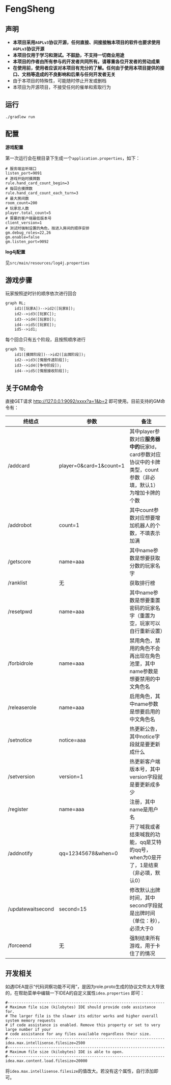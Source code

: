 # FengSheng

## 声明

- **本项目采用`AGPLv3`协议开源，任何直接、间接接触本项目的软件也要求使用`AGPLv3`协议开源**
- **本项目仅用于学习和测试。不鼓励，不支持一切商业用途**
- **本项目的作者由所有参与的开发者共同所有。请尊重各位开发者的劳动成果**
- **在使用前，使用者应该对本项目有充分的了解。任何由于使用本项目提供的接口、文档等造成的不良影响和后果与任何开发者无关**
- 由于本项目的特殊性，可能随时停止开发或删档
- 本项目为开源项目，不接受任何的催单和索取行为

## 运行

```shell
./gradlew run
```

## 配置

**游戏配置**

第一次运行会在根目录下生成一个`application.properties`，如下：

```properties
# 服务端监听端口
listen_port=9091
# 游戏开始时摸牌数
rule.hand_card_count_begin=3
# 每回合摸牌数
rule.hand_card_count_each_turn=3
# 最大房间数
room_count=200
# 玩家总人数
player.total_count=5
# 需要的客户端最低版本号
client_version=1
# 测试时强制设置的角色，按进入房间的顺序安排
gm.debug_roles=22,26
gm.enable=false
gm.listen_port=9092
```

**log4j配置**

见`src/main/resources/log4j.properties`

## 游戏步骤

玩家按照逆时针的顺序依次进行回合

```mermaid
graph RL;
    id1([玩家A])-->id2([玩家B]);
    id2-->id3([玩家C]);
    id3-->id4([玩家D]);
    id4-->id5([玩家E]);
    id5-->id1;
```

每个回合只有五个阶段，且按照顺序进行

```mermaid
graph TD;
    id1([摸牌阶段])-->id2([出牌阶段]);
    id2-->id3([情报传递阶段]);
    id3-->id4([争夺阶段]);
    id4-->id5([情报接收阶段]);
```

## 关于GM命令

直接GET请求 http://127.0.0.1:9092/xxxx?a=1&b=2 即可使用。目前支持的GM命令有：

| 终结点               | 参数                      | 备注                                                                  |
|-------------------|-------------------------|---------------------------------------------------------------------|
| /addcard          | player=0&card=1&count=1 | 其中player参数对应**服务器中的**玩家Id，card参数对应协议中的卡牌类型，count参数（非必填，默认1）为增加卡牌的个数 |
| /addrobot         | count=1                 | 其中count参数对应想要增加机器人的个数，不填表示加满                                        |
| /getscore         | name=aaa                | 其中name参数是想要获取分数的玩家名字                                                |
| /ranklist         | 无                       | 获取排行榜                                                               |
| /resetpwd         | name=aaa                | 其中name参数是想要重置密码的玩家名字（重置为空，玩家可以自行重新设置）                               |
| /forbidrole       | name=aaa                | 禁用角色，禁用的角色不会再出现在角色池里，其中name参数是想要禁用的中文角色名                            |
| /releaserole      | name=aaa                | 启用角色，其中name参数是想要启用的中文角色名                                            |
| /setnotice        | notice=aaa              | 热更新公告，其中notice字段就是要更新成什么                                            |
| /setversion       | version=1               | 热更新客户端版本号，其中version字段就是要更新成多少                                       |
| /register         | name=aaa                | 注册，其中name是用户名                                                       |
| /addnotify        | qq=12345678&when=0      | 开了喊我或者结束喊我的功能，qq是艾特的qq号，when为0是开了，1是结束（非必填，默认0）                     |
| /updatewaitsecond | second=15               | 修改默认出牌时间，其中second字段就是出牌时间（单位：秒），必须大于0                               |
| /forceend         | 无                       | 强制结束所有游戏，用于卡住了的情况                                                   |

## 开发相关

如遇IDEA提示“代码洞察功能不可用”，是因为role.proto生成的协议文件太大导致的，在帮助菜单中编辑一下IDEA的自定义属性`idea.properties`
即可：

```properties
#---------------------------------------------------------------------
# Maximum file size (kilobytes) IDE should provide code assistance for.
# The larger file is the slower its editor works and higher overall system memory requests
# if code assistance is enabled. Remove this property or set to very large number if your
# code assistance for any files available regardless their size.
#---------------------------------------------------------------------
idea.max.intellisense.filesize=2500
#---------------------------------------------------------------------
# Maximum file size (kilobytes) IDE is able to open.
#---------------------------------------------------------------------
idea.max.content.load.filesize=20000
```

将`idea.max.intellisense.filesize`的值改大。若没有这个属性，自行添加即可。